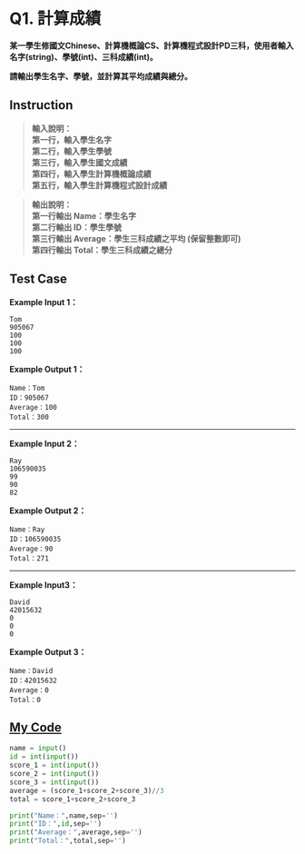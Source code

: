 # Q1. 計算成績

**某一學生修國文Chinese、計算機概論CS、計算機程式設計PD三科，使用者輸入名字(string)、學號(int)、三科成績(int)。**  

**請輸出學生名字、學號，並計算其平均成績與總分。**

## Instruction

> **輸入說明：**  
  **第一行，輸入學生名字**  
  **第二行，輸入學生學號**  
  **第三行，輸入學生國文成績**  
  **第四行，輸入學生計算機概論成績**  
  **第五行，輸入學生計算機程式設計成績**  

> **輸出說明：**  
  **第一行輸出 Name：學生名字**  
  **第二行輸出 ID：學生學號**  
  **第三行輸出 Average：學生三科成績之平均 (保留整數即可)**  
  **第四行輸出 Total：學生三科成績之總分**  

## Test Case
**Example Input 1：**
    
    Tom
    905067
    100
    100
    100

**Example Output 1：**

    Name：Tom
    ID：905067
    Average：100
    Total：300
- - -
**Example Input 2：**

    Ray
    106590035
    99
    90
    82

**Example Output 2：**

    Name：Ray
    ID：106590035
    Average：90
    Total：271
- - -
**Example Input3：**

    David
    42015632
    0
    0
    0

**Example Output 3：**

    Name：David
    ID：42015632
    Average：0
    Total：0

## [My Code](../HomeWork/q001.py)

```python
name = input()
id = int(input())
score_1 = int(input())
score_2 = int(input())
score_3 = int(input())
average = (score_1+score_2+score_3)//3
total = score_1+score_2+score_3

print("Name：",name,sep='')
print("ID：",id,sep='')
print("Average：",average,sep='')
print("Total：",total,sep='')
```